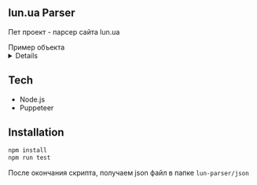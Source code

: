 ## lun.ua Parser

Пет проект - парсер сайта lun.ua

<summary>Пример объекта</summary>

<details>
```json
{
	"price": "6 500 грн",
	"details": [
		"1 кімната",
		"35 / 18 / 7 м²",
		"поверх 4 з 5",
		"хрущівка",
		"централізоване Опалення",
		"1962 Рік будівництва",
		"цегляний будинок",
		"Знайдено 27 червня",
		"Оновлено 28 червня"
	],
	"description": "Подольский р-н Ветряные Горы ул Краснопольская  дивон, стол, сервант, шкаф, балкон застеклен, санузел совмещен, газовая плита, жилое состояние, рядом магазины, тихое место, для семейной пары, без животных, 6500грн плюс коммунальные",
	"address": "вул. Червонопільська, ",
	"photos": [
		"https://lunappimg.appspot.com/lun-ua/488/365/images/1027990934.jpg",
		"https://lunappimg.appspot.com/lun-ua/487/365/images/1027990932.jpg",
		"https://lunappimg.appspot.com/lun-ua/488/366/images/1027990936.jpg",
		"https://lunappimg.appspot.com/lun-ua/488/366/images/1027990935.jpg",
		"https://lunappimg.appspot.com/lun-ua/546/366/images/1027990933.jpg"
	],
	"phone": "+38 0** *** ** **",
	"url": "https://lun.ua/realty/1489799563"
}
```
</details>

## Tech

-   Node.js
-   Puppeteer

## Installation

```js
npm install
npm run test
```

После окончания скрипта, получаем json файл в папке `lun-parser/json`
